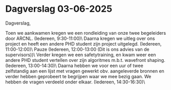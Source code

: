# Dagverslag 03-06-2025
Dagverslag,

Toen we aankwamen kregen we een rondleiding van onze twee begeleiders door ARCNL. (Iedereen, 9:30-11:00)\\
Daarna kregen we uitleg over ons project en heeft een andere PHD student zijn project uitgelegd. (Iedereen, 11:00-12:00)\\
Pauze (Iedereen, 12:00-13:00 (Dit is ons advies van de supervisors))\\
Verder kregen we een safetytraining, en kwam weer een andere PHD student vertellen over zijn algoritmes m.b.t. wavefront shaping. (Iedereen, 13:00-14:30)\\
Daarna hebben we voor een uur of twee zelfstandig aan een lijst met vragen gewerkt obv. aangeleverde bronnen en verder hebben geprobeert te begrijpen waar we mee bezig gaan. We hebben de vragen verdeeld onder elkaar. (Iedereen, 14:30-16:30)\\
